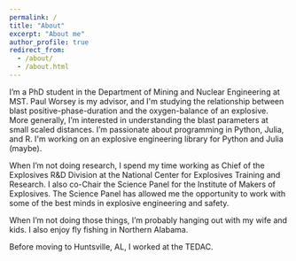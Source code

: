 ```yaml
---
permalink: /
title: "About"
excerpt: "About me"
author_profile: true
redirect_from:
  - /about/
  - /about.html
---
```


I’m a PhD student in the Department of Mining and Nuclear Engineering at MST. Paul Worsey is my advisor, and I'm studying the relationship between blast positive-phase-duration and the oxygen-balance of an explosive. More generally, I’m interested in understanding the blast parameters at small scaled distances. I’m passionate about programming in Python, Julia, and R. I'm working on an explosive engineering library for Python and Julia (maybe).

When I’m not doing research, I spend my time working as Chief of the Explosives R&D Division at the National Center for Explosives Training and Research. I also co-Chair the Science Panel for the Institute of Makers of Explosives. The Science Panel has allowed me the opportunity to work with some of the best minds in explosive engineering and safety.

When I’m not doing those things, I’m probably hanging out with my wife and kids. I also enjoy fly fishing in Northern Alabama.

Before moving to Huntsville, AL, I worked at the TEDAC.
